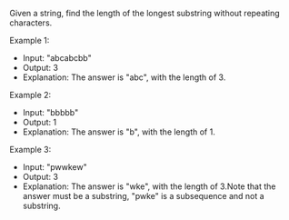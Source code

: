 Given a string, find the length of the longest substring without repeating characters.

Example 1:

- Input: "abcabcbb"
- Output: 3
- Explanation: The answer is "abc", with the length of 3.

Example 2:

- Input: "bbbbb"
- Output: 1
- Explanation: The answer is "b", with the length of 1.

Example 3:

- Input: "pwwkew"
- Output: 3
- Explanation: The answer is "wke", with the length of 3.Note that the answer must be a substring, "pwke" is a subsequence and not a substring.
